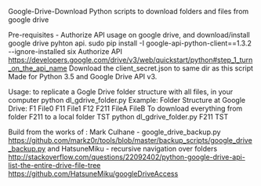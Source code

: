 Google-Drive-Download
Python scripts to download folders and files from google drive

Pre-requisites - Authorize API usage on google drive, and download/install google drive pyhton api. 
sudo pip install -I google-api-python-client==1.3.2 --ignore-installed six
Authorize API https://developers.google.com/drive/v3/web/quickstart/python#step_1_turn_on_the_api_name
Download the client_secret.json to same dir as this script
Made for Python 3.5 and Google Drive API v3.

Usage: to replicate a Gogle Drive folder structure with all files, in your computer
python dl_gdrive_folder.py <Google drive folder source> <local computer folder destination>
Example:
Folder Structure at Google Drive:
F1
	File0
	F11
		File1
	F12
		F211
			FileA
			FileB
To download everything from folder F211 to a local folder TST
python dl_gdrive_folder.py F211 TST	


Build from the works of :
Mark Culhane - google_drive_backup.py
https://github.com/markz0r/tools/blob/master/backup_scripts/google_drive_backup.py
and
HatsuneMiku - recursive navigation over folders
http://stackoverflow.com/questions/22092402/python-google-drive-api-list-the-entire-drive-file-tree
https://github.com/HatsuneMiku/googleDriveAccess

